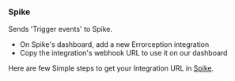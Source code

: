 ### Spike

Sends 'Trigger events' to Spike.

- On Spike's dashboard, add a new Errorception integration
- Copy the integration's webhook URL to use it on our dashboard

Here are few Simple steps to get your Integration URL in [Spike](https://docs.spike.sh/integrations-guideline/create-integration-and-service-on-dashboard).
